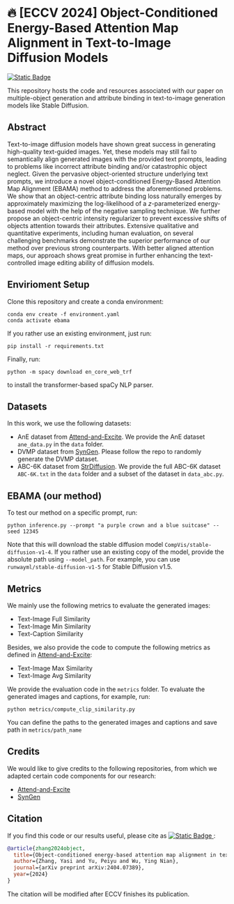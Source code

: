 # 🔥 [ECCV 2024] Object-Conditioned Energy-Based Attention Map Alignment in Text-to-Image Diffusion Models

[![Static Badge](https://img.shields.io/badge/ECCV_2024_paper-arxiv_link-blue)
](https://arxiv.org/abs/2404.07389)

This repository hosts the code and resources associated with our paper  on multiple-object generation and attribute binding in text-to-image generation models like Stable Diffusion.

## Abstract
 Text-to-image diffusion models have shown great success in generating high-quality text-guided images. Yet, these models may still fail to semantically align generated images with the provided text prompts, leading to problems like incorrect attribute binding and/or catastrophic object neglect. Given the pervasive object-oriented structure underlying text prompts, we introduce a novel object-conditioned Energy-Based Attention Map Alignment (EBAMA) method to  address the aforementioned problems. We show that an object-centric attribute binding loss naturally emerges by approximately maximizing the log-likelihood of a $z$-parameterized energy-based model with the help of the negative sampling technique. We further propose an object-centric intensity regularizer to prevent excessive shifts of objects attention towards their attributes. Extensive qualitative and quantitative experiments, including human evaluation, on several challenging benchmarks demonstrate the superior performance of our method over previous strong counterparts. With better aligned attention maps, our approach shows great promise in further enhancing the text-controlled image editing ability of diffusion models.

## Envirioment Setup
Clone this repository and create a conda environment:
```
conda env create -f environment.yaml
conda activate ebama
```

If you rather use an existing environment, just run:
```
pip install -r requirements.txt
```

Finally, run:
```
python -m spacy download en_core_web_trf
```
to install the transformer-based spaCy NLP parser. 

 

## Datasets
In this work, we use the following datasets:
- AnE dataset from [Attend-and-Excite](https://github.com/yuval-alaluf/Attend-and-Excite). We provide the AnE dataset  `ane_data.py`  in the `data` folder.
- DVMP dataset from [SynGen](https://github.com/RoyiRa/Linguistic-Binding-in-Diffusion-Models). Please follow the repo to randomly generate the DVMP dataset.
- ABC-6K dataset from [StrDiffusion](https://github.com/weixi-feng/Structured-Diffusion-Guidance). We provide the full ABC-6K dataset `ABC-6K.txt` in the `data` folder and a subset of the dataset in `data_abc.py`.


## EBAMA (our method)
To test our method on a specific prompt, run:
```
python inference.py --prompt "a purple crown and a blue suitcase" --seed 12345
```
Note that this will download the stable diffusion model `CompVis/stable-diffusion-v1-4`. If you rather use an existing copy of the model, provide the absolute path using `--model_path`. For example, you can use `runwayml/stable-diffusion-v1-5` for Stable Diffusion v1.5.


## Metrics
We mainly use the following metrics to evaluate the generated images:
- Text-Image Full Similarity
- Text-Image Min Similarity 
- Text-Caption Similarity

Besides, we also provide the code to compute the following metrics as defined in [Attend-and-Excite](https://github.com/yuval-alaluf/Attend-and-Excite):
- Text-Image Max Similarity
- Text-Image Avg Similarity

We provide the evaluation code in the `metrics` folder. To evaluate the generated images and captions, for example, run:
```
python metrics/compute_clip_similarity.py  
```
You can define the paths to the generated images and captions and save path in `metrics/path_name` 


## Credits 
We would like to give credits to the following repositories, from which we adapted certain code components for our research:
- [Attend-and-Excite](https://github.com/yuval-alaluf/Attend-and-Excite)
- [SynGen](https://github.com/RoyiRa/Linguistic-Binding-in-Diffusion-Models)

## Citation

If you find this code or our results useful, please cite as [![Static Badge](https://img.shields.io/badge/arxiv_link-red)
](https://arxiv.org/abs/2404.07389) :

```bibtex
@article{zhang2024object,
  title={Object-conditioned energy-based attention map alignment in text-to-image diffusion models},
  author={Zhang, Yasi and Yu, Peiyu and Wu, Ying Nian},
  journal={arXiv preprint arXiv:2404.07389},
  year={2024}
}
```
The citation will be modified after ECCV finishes its publication. 



